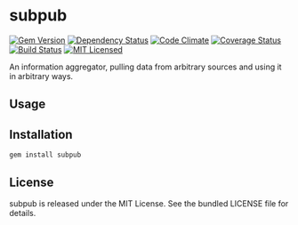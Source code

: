 subpub
=========

[![Gem Version](https://img.shields.io/gem/v/subpub.svg)](https://rubygems.org/gems/subpub)
[![Dependency Status](https://img.shields.io/gemnasium/akerl/subpub.svg)](https://gemnasium.com/akerl/subpub)
[![Code Climate](https://img.shields.io/codeclimate/github/akerl/subpub.svg)](https://codeclimate.com/github/akerl/subpub)
[![Coverage Status](https://img.shields.io/coveralls/akerl/subpub.svg)](https://coveralls.io/r/akerl/subpub)
[![Build Status](https://img.shields.io/travis/akerl/subpub.svg)](https://travis-ci.org/akerl/subpub)
[![MIT Licensed](https://img.shields.io/badge/license-MIT-green.svg)](https://tldrlegal.com/license/mit-license)

An information aggregator, pulling data from arbitrary sources and using it in arbitrary ways.

## Usage

## Installation

    gem install subpub

## License

subpub is released under the MIT License. See the bundled LICENSE file for details.

